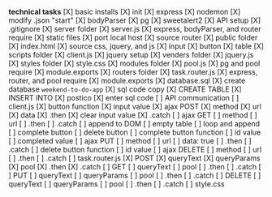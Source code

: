**technical tasks**
[X] basic installs
    [X] init
    [X] express
    [X] nodemon
        [X] modify .json "start"
    [X] bodyParser
    [X] pg
    [X] sweetalert2
    <!-- [ ] heroku -->
[X] API setup
    [X] .gitignore 
    [X] server folder
        [X] server.js
            [X] express, bodyParser, and router require
            [X] static files
            [X] port local host
            [X] source router
        [X] public folder
            [X] index.html
                [X] source css, jquery, and js
                [X] input
                [X] button
                [X] table
            [X] scripts folder
                [X] client.js
                    [X] jquery setup
            [X] venders folder
                [X] jquery.js
            [X] styles folder
                [X] style.css
            [X] modules folder
                [X] pool.js
                    [X] pg and pool require
                    [X] module.exports
            [X] routers folder
                [X] task.router.js
                    [X] express, router, and pool require
                    [X] module.exports
    [X] database.sql
        [X] create database `weekend-to-do-app`
        [X] sql code copy
            [X] CREATE TABLE
            [X] INSERT INTO
    [X] postico
        [X] enter sql code
[ ] API communication
    [ ] client.js
        [X] button function
            [X] input value
        [X] ajax POST
            [X] method
            [X] url
            [X] data
            [X] .then
                [X] clear input value
            [X] .catch
        [ ] ajax GET
            [ ] method
            [ ] url
            [ ] .then
            [ ] .catch
        [ ] append to DOM
            [ ] empty table
            [ ] loop and append
            [ ] complete button
            [ ] delete button
        [ ] complete button function
            [ ] id value
            [ ] completed value
        [ ] ajax PUT
            [ ] method
            [ ] url
            [ ] data: true
            [ ] .then
            [ ] .catch
        [ ] delete button function
            [ ] id value
        [ ] ajax DELETE
            [ ] method
            [ ] url
            [ ] .then
            [ ] .catch
    [ ] task.router.js
        [X] POST
            [X] queryText
            [X] queryParams
            [X] pool
                [X] .then
                [X] .catch
        [ ] GET
            [ ] queryText
            [ ] pool
                [ ] .then
                [ ] .catch
        [ ] PUT
            [ ] queryText
            [ ] queryParams
            [ ] pool
                [ ] .then
                [ ] .catch
        [ ] DELETE
            [ ] queryText
            [ ] queryParams
            [ ] pool
                [ ] .then
                [ ] .catch
    [ ] style.css

